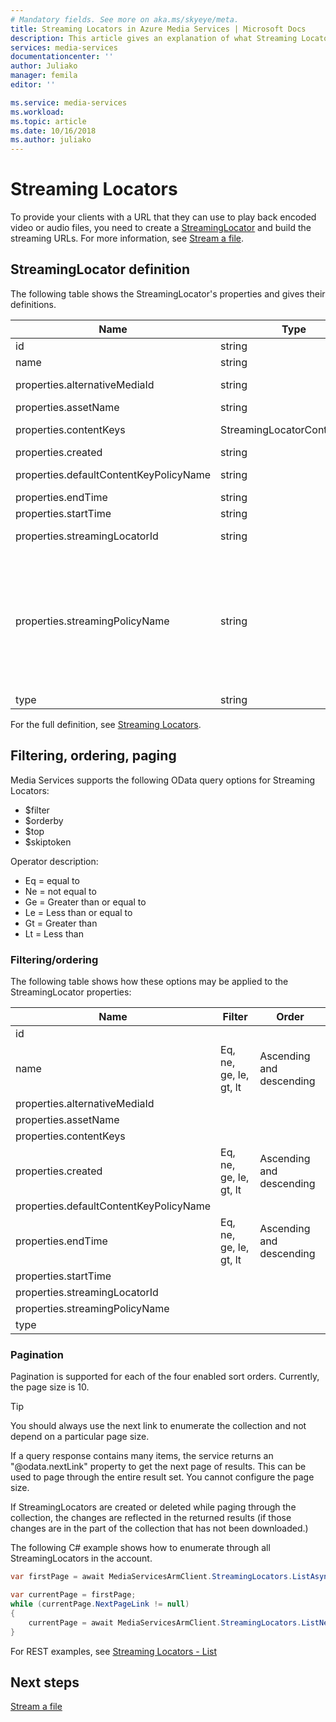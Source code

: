 ```yaml
---
# Mandatory fields. See more on aka.ms/skyeye/meta.
title: Streaming Locators in Azure Media Services | Microsoft Docs
description: This article gives an explanation of what Streaming Locators are, and how they are used by Azure Media Services.
services: media-services
documentationcenter: ''
author: Juliako
manager: femila
editor: ''

ms.service: media-services
ms.workload: 
ms.topic: article
ms.date: 10/16/2018
ms.author: juliako
---
```


# Streaming Locators

To provide your clients with a URL that they can use to play back encoded video or audio files, you need to create a [StreamingLocator](https://docs.microsoft.com/rest/api/media/streaminglocators) and build the streaming URLs. For more information, see [Stream a file](stream-files-dotnet-quickstart.md).

## StreamingLocator definition

The following table shows the StreamingLocator's properties and gives their definitions.

|Name|Type|Description|
|---|---|---|
|id	|string|Fully qualified resource ID for the resource.|
|name	|string|The name of the resource.|
|properties.alternativeMediaId	|string|Alternative Media ID of this Streaming Locator.|
|properties.assetName	|string|Asset name|
|properties.contentKeys	|StreamingLocatorContentKey[]|The ContentKeys used by this Streaming Locator.|
|properties.created	|string|The creation time of the Streaming Locator.|
|properties.defaultContentKeyPolicyName	|string|Name of the default ContentKeyPolicy used by this Streaming Locator.|
|properties.endTime	|string|The end time of the Streaming Locator.|
|properties.startTime	|string|The start time of the Streaming Locator.|
|properties.streamingLocatorId	|string|The StreamingLocatorId of the Streaming Locator.|
|properties.streamingPolicyName	|string|Name of the Streaming Policy used by this Streaming Locator. Either specify the name of Streaming Policy you created or use one of the predefined Streaming Policies. The predefined Streaming Policies available are: 'Predefined_DownloadOnly', 'Predefined_ClearStreamingOnly', 'Predefined_DownloadAndClearStreaming', 'Predefined_ClearKey', 'Predefined_MultiDrmCencStreaming' and 'Predefined_MultiDrmStreaming'|
|type	|string|The type of the resource.|

For the full definition, see [Streaming Locators](https://docs.microsoft.com/rest/api/media/streaminglocators).

## Filtering, ordering, paging

Media Services supports the following OData query options for Streaming Locators: 

* $filter 
* $orderby 
* $top 
* $skiptoken 

Operator description:

* Eq = equal to
* Ne = not equal to
* Ge = Greater than or equal to
* Le = Less than or equal to
* Gt = Greater than
* Lt = Less than

### Filtering/ordering

The following table shows how these options may be applied to the StreamingLocator properties: 

|Name|Filter|Order|
|---|---|---|
|id	|||
|name|Eq, ne, ge, le, gt, lt|Ascending and descending|
|properties.alternativeMediaId	|||
|properties.assetName	|||
|properties.contentKeys	|||
|properties.created	|Eq, ne, ge, le,  gt, lt|Ascending and descending|
|properties.defaultContentKeyPolicyName	|||
|properties.endTime	|Eq, ne, ge, le, gt, lt|Ascending and descending|
|properties.startTime	|||
|properties.streamingLocatorId	|||
|properties.streamingPolicyName	|||
|type	|||

### Pagination

Pagination is supported for each of the four enabled sort orders. Currently, the page size is 10.

> [!TIP]
> You should always use the next link to enumerate the collection and not depend on a particular page size.

If a query response contains many items, the service returns an "\@odata.nextLink" property to get the next page of results. This can be used to page through the entire result set. You cannot configure the page size. 

If StreamingLocators are created or deleted while paging through the collection, the changes are reflected in the returned results (if those changes are in the part of the collection that has not been downloaded.) 

The following C# example shows how to enumerate through all StreamingLocators in the account.

```csharp
var firstPage = await MediaServicesArmClient.StreamingLocators.ListAsync(CustomerResourceGroup, CustomerAccountName);

var currentPage = firstPage;
while (currentPage.NextPageLink != null)
{
    currentPage = await MediaServicesArmClient.StreamingLocators.ListNextAsync(currentPage.NextPageLink);
}
```

For REST examples, see [Streaming Locators - List](https://docs.microsoft.com/rest/api/media/streaminglocators/streaminglocators_list)

## Next steps

[Stream a file](stream-files-dotnet-quickstart.md)
